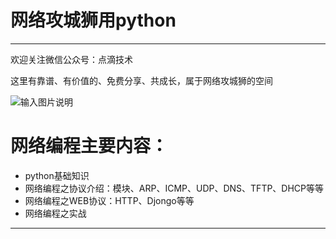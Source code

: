 # 网络攻城狮用python

---

欢迎关注微信公众号：点滴技术

这里有靠谱、有价值的、免费分享、共成长，属于网络攻城狮的空间

![输入图片说明](https://images.gitee.com/uploads/images/2019/0927/010914_19321d9f_2075901.jpeg "公众号.jpg")

# 网络编程主要内容：
- python基础知识
- 网络编程之协议介绍：模块、ARP、ICMP、UDP、DNS、TFTP、DHCP等等
- 网络编程之WEB协议：HTTP、Djongo等等
- 网络编程之实战

---